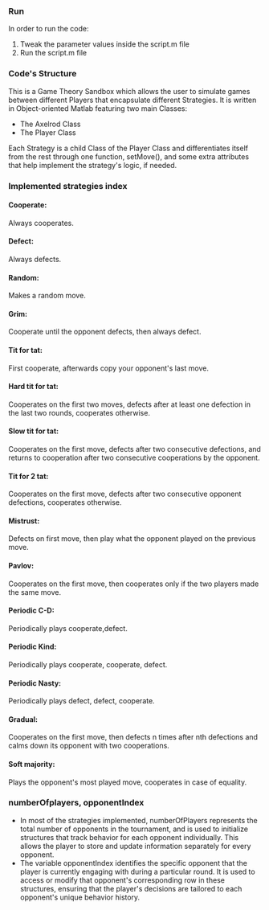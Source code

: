 ### Run
In order to run the code:
1. Tweak the parameter values inside the script.m file
2. Run the script.m file

### Code's Structure
This is a Game Theory Sandbox which allows the user to simulate games between different Players that encapsulate different Strategies. It is written in Object-oriented Matlab featuring two main Classes:
- The Axelrod Class
- The Player Class

Each Strategy is a child Class of the Player Class and differentiates itself from the rest through one function, setMove(), and some extra attributes that help implement the strategy's logic, if needed.

### Implemented strategies index
#### Cooperate:
Always cooperates.
#### Defect:
Always defects.
#### Random:
Makes a random move.
#### Grim:
Cooperate until the opponent defects, then always defect.
#### Tit for tat:
First cooperate, afterwards copy your opponent's last move.
#### Hard tit for tat:
Cooperates on the first two moves, defects after at least one defection in the last two rounds,
cooperates otherwise.
#### Slow tit for tat:
Cooperates on the first  move, defects after two consecutive defections,
and returns to cooperation after two consecutive cooperations by the opponent.
#### Tit for 2 tat:
Cooperates on the first move, defects after two consecutive opponent defections,
cooperates otherwise.
#### Mistrust:
Defects on first move, then play what the opponent played on the previous move.
#### Pavlov: 
Cooperates on the first move, then cooperates only if the two players made the same move.
#### Periodic C-D:
Periodically plays cooperate,defect.
#### Periodic Kind:
Periodically plays cooperate, cooperate, defect.
#### Periodic Nasty:
Periodically plays defect, defect, cooperate.
#### Gradual:
Cooperates on the first move, then defects n times after nth defections
and calms down its opponent with two cooperations.
#### Soft majority:
Plays the opponent's most played move, cooperates in case of equality.

### numberOfplayers, opponentIndex
- In most of the strategies implemented, numberOfPlayers represents the total number of opponents in the tournament, and is used to initialize structures that track behavior for each opponent individually. This allows the player to store and update information separately for every opponent. 
- The variable opponentIndex identifies the specific opponent that the player is currently engaging with during a particular round. It is used to access or modify that opponent's corresponding row in these structures, ensuring that the player's decisions are tailored to each opponent's unique behavior history.